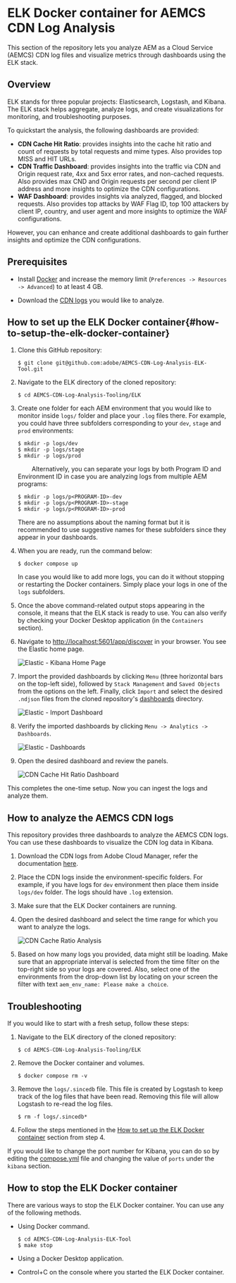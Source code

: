 # ELK Docker container for AEMCS CDN Log Analysis

This section of the repository lets you analyze AEM as a Cloud Service (AEMCS) CDN log files and visualize metrics through dashboards using the ELK stack.

## Overview

ELK stands for three popular projects: Elasticsearch, Logstash, and Kibana. The ELK stack helps aggregate, analyze logs, and create visualizations for monitoring, and troubleshooting purposes. 

To quickstart the analysis, the following dashboards are provided:

- **CDN Cache Hit Ratio**: provides insights into the cache hit ratio and count of requests by total requests and mime types. Also provides top MISS and HIT URLs.
- **CDN Traffic Dashboard**: provides insights into the traffic via CDN and Origin request rate, 4xx and 5xx error rates, and non-cached requests. Also provides max CND and Origin requests per second per client IP address and more insights to optimize the CDN configurations.
- **WAF Dashboard**: provides insights via analyzed, flagged, and blocked requests. Also provides top attacks by WAF Flag ID, top 100 attackers by client IP, country, and user agent and more insights to optimize the WAF configurations.

However, you can enhance and create additional dashboards to gain further insights and optimize the CDN configurations.

## Prerequisites

- Install [Docker](https://docs.docker.com/engine/install/) and increase the memory limit (`Preferences -> Resources -> Advanced`) to at least 4 GB.

- Download the [CDN logs](https://experienceleague.adobe.com/docs/experience-manager-cloud-service/content/implementing/using-cloud-manager/manage-logs.html?lang=en) you would like to analyze.

## How to set up the ELK Docker container{#how-to-setup-the-elk-docker-container}

1. Clone this GitHub repository:

    ```shell
    $ git clone git@github.com:adobe/AEMCS-CDN-Log-Analysis-ELK-Tool.git
    ```

1. Navigate to the ELK directory of the cloned repository:

    ```shell
    $ cd AEMCS-CDN-Log-Analysis-Tooling/ELK
    ```

1. Create one folder for each AEM environment that you would like to monitor inside `logs/` folder and place your `.log` files there. For example, you could have three subfolders corresponding to your `dev`, `stage` and `prod` environments:

    ```shell
    $ mkdir -p logs/dev
    $ mkdir -p logs/stage
    $ mkdir -p logs/prod
    ```
        
    Alternatively, you can separate your logs by both Program ID and Environment ID in case you are analyzing logs from multiple AEM programs:

    ```shell
    $ mkdir -p logs/p<PROGRAM-ID>-dev
    $ mkdir -p logs/p<PROGRAM-ID>-stage
    $ mkdir -p logs/p<PROGRAM-ID>-prod
    ```
 
    There are no assumptions about the naming format but it is recommended to use suggestive names for these subfolders since they appear in your dashboards.

1. When you are ready, run the command below: 

    ```shell
    $ docker compose up
    ```

    In case you would like to add more logs, you can do it without stopping or restarting the Docker containers. Simply place your logs in one of the `logs` subfolders.

1. Once the above command-related output stops appearing in the console, it means that the ELK stack is ready to use. You can also verify by checking your Docker Desktop application (in the `Containers` section).

1. Navigate to <http://localhost:5601/app/discover> in your browser. You see the Elastic home page. 

    ![Elastic - Kibana Home Page](images/elk-home.png)

 
1. Import the provided dashboards by clicking `Menu` (three horizontal bars on the top-left side), followed by `Stack Management` and `Saved Objects` from the options on the left. Finally, click `Import` and select the desired `.ndjson` files from the cloned repository's [dashboards](./dashboards/) directory.

    ![Elastic - Import Dashboard](images/stack-management.png)

1. Verify the imported dashboards by clicking `Menu -> Analytics -> Dashboards`.

    ![Elastic - Dashboards](images/dashboards.png)

1. Open the desired dashboard and review the panels.

    ![CDN Cache Hit Ratio Dashboard](images/Dashboard-CDN-Cache-Hit-Ratio.png)


This completes the one-time setup. Now you can ingest the logs and analyze them.

## How to analyze the AEMCS CDN logs

This repository provides three dashboards to analyze the AEMCS CDN logs. You can use these dashboards to visualize the CDN log data in Kibana.

1. Download the CDN logs from Adobe Cloud Manager, refer the documentation [here](https://experienceleague.adobe.com/en/docs/experience-manager-cloud-service/content/implementing/using-cloud-manager/manage-logs).

1. Place the CDN logs inside the environment-specific folders. For example, if you have logs for `dev` environment then place them inside `logs/dev` folder. The logs should have `.log` extension.

1. Make sure that the ELK Docker containers are running.

1. Open the desired dashboard and select the time range for which you want to analyze the logs.

    ![CDN Cache Ratio Analysis](images/cache-ratio-analysis.png)

1. Based on how many logs you provided, data might still be loading. Make sure that an appropriate interval is selected from the time filter on the top-right side so your logs are covered. Also, select one of the environments from the drop-down list by locating on your screen the filter with text `aem_env_name: Please make a choice`.

## Troubleshooting

If you would like to start with a fresh setup, follow these steps:

1. Navigate to the ELK directory of the cloned repository:

    ```shell
    $ cd AEMCS-CDN-Log-Analysis-Tooling/ELK
    ```

1. Remove the Docker container and volumes.

    ```shell
    $ docker compose rm -v
    ```

1. Remove the `logs/.sincedb` file. This file is created by Logstash to keep track of the log files that have been read. Removing this file will allow Logstash to re-read the log files.

    ```shell
    $ rm -f logs/.sincedb*
    ```

1. Follow the steps mentioned in the [How to set up the ELK Docker container](#how-to-setup-the-elk-docker-container) section from step 4.

If you would like to change the port number for Kibana, you can do so by editing the [compose.yml](compose.yaml#L43) file and changing the value of `ports`  under the `kibana` section.

## How to stop the ELK Docker container

There are various ways to stop the ELK Docker container. You can use any of the following methods.

- Using Docker command.

    ```shell
    $ cd AEMCS-CDN-Log-Analysis-ELK-Tool
    $ make stop
    ```

- Using a Docker Desktop application.

- Control+C on the console where you started the ELK Docker container.

